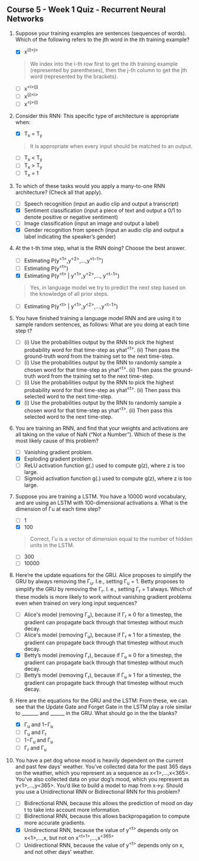 ## Course 5 - Week 1 Quiz - Recurrent Neural Networks


1. Suppose your training examples are sentences (sequences of words). Which of the following refers to the jth word in the ith training example?

	- [x] x<sup>(i)\<j></sup>
	
	> We index into the i-th row first to get the ith training example (represented by parentheses), then the j-th column to get the jth word (represented by the brackets).

	- [ ] x<sup>\<i>(j)</sup>
	- [ ] x<sup>(j)\<i></sup>
	- [ ] x<sup>\<j>(i)</sup>

2. Consider this RNN: This specific type of architecture is appropriate when:

	- [x] T<sub>x</sub> = T<sub>y</sub>
	
	> It is appropriate when every input should be matched to an output.

    - [ ] T<sub>x</sub> < T<sub>y</sub>
    - [ ] T<sub>x</sub> > T<sub>y</sub>
    - [ ] T<sub>x</sub> = 1

3. To which of these tasks would you apply a many-to-one RNN architecture? (Check all that apply).
	
	- [ ] Speech recognition (input an audio clip and output a transcript)
	- [x] Sentiment classification (input a piece of text and output a 0/1 to denote positive or negative sentiment)
    - [ ] Image classification (input an image and output a label)
	- [x] Gender recognition from speech (input an audio clip and output a label indicating the speaker’s gender)

4. At the t-th time step, what is the RNN doing? Choose the best answer.
	
	- [ ] Estimating P(y<sup><1></sup>,y<sup><2></sup>,...,y<sup><t−1></sup>)
	- [ ] Estimating P(y<sup>\<t></sup>)
	- [x] Estimating P(y<sup>\<t></sup> | y<sup><1></sup>,y<sup><2></sup>,..., y<sup><t−1></sup>)
	
	> Yes, in language model we try to predict the next step based on the knowledge of all prior steps.
    
    - [ ] Estimating P(y<sup>\<t></sup> | y<sup><1></sup>,y<sup><2></sup>,...,y<sup><t−1></sup>)

5. You have finished training a language model RNN and are using it to sample random sentences, as follows: What are you doing at each time step t?
	
	- [ ] (i) Use the probabilities output by the RNN to pick the highest probability word for that time-step as yhat<sup>\<t></sup>. (ii) Then pass the ground-truth word from the training set to the next time-step.
	- [ ] (i) Use the probabilities output by the RNN to randomly sample a chosen word for that time-step as yhat<sup>\<t></sup>. (ii) Then pass the ground-truth word from the training set to the next time-step.
	- [ ] (i) Use the probabilities output by the RNN to pick the highest probability word for that time-step as yhat<sup>\<t></sup>. (ii) Then pass this selected word to the next time-step.
	- [x] (i) Use the probabilities output by the RNN to randomly sample a chosen word for that time-step as yhat<sup>\<t></sup>. (ii) Then pass this selected word to the next time-step.

6. You are training an RNN, and find that your weights and activations are all taking on the value of NaN (“Not a Number”). Which of these is the most likely cause of this problem?
	
	- [ ] Vanishing gradient problem.
	- [x] Exploding gradient problem.
	- [ ] ReLU activation function g(.) used to compute g(z), where z is too large.
	- [ ] Sigmoid activation function g(.) used to compute g(z), where z is too large.

7. Suppose you are training a LSTM. You have a 10000 word vocabulary, and are using an LSTM with 100-dimensional activations a<t>. What is the dimension of Γu at each time step?

    - [ ] 1
	- [x] 100
	
	> Correct, Γu is a vector of dimension equal to the number of hidden units in the LSTM.

    - [ ] 300
    - [ ] 10000

8. Here’re the update equations for the GRU. Alice proposes to simplify the GRU by always removing the Γ<sub>u</sub>. I.e., setting Γ<sub>u</sub> = 1. Betty proposes to simplify the GRU by removing the Γ<sub>r</sub>. I. e., setting Γ<sub>r</sub> = 1 always. Which of these models is more likely to work without vanishing gradient problems even when trained on very long input sequences?

    - [ ] Alice's model (removing Γ<sub>u</sub>), because if Γ<sub>r</sub> ≈ 0 for a timestep, the gradient can propagate back through that timestep without much decay.
    - [ ] Alice's model (removing Γ<sub>u</sub>), because if Γ<sub>r</sub> ≈ 1 for a timestep, the gradient can propagate back through that timestep without much decay.
	- [x] Betty’s model (removing Γ<sub>r</sub>), because if Γ<sub>u</sub> ≈ 0 for a timestep, the gradient can propagate back through that timestep without much decay.
    - [ ] Betty’s model (removing Γ<sub>r</sub>), because if Γ<sub>u</sub> ≈ 1 for a timestep, the gradient can propagate back through that timestep without much decay.

9. Here are the equations for the GRU and the LSTM: From these, we can see that the Update Gate and Forget Gate in the LSTM play a role similar to _______ and ______ in the GRU. What should go in the the blanks?

	- [x] Γ<sub>u</sub> and 1−Γ<sub>u</sub>
	- [ ] Γ<sub>u</sub> and Γ<sub>r</sub>
	- [ ] 1−Γ<sub>u</sub> and Γ<sub>u</sub>
	- [ ] Γ<sub>r</sub> and Γ<sub>u</sub>

10. You have a pet dog whose mood is heavily dependent on the current and past few days’ weather. You’ve collected data for the past 365 days on the weather, which you represent as a sequence as x<1>,…,x<365>. You’ve also collected data on your dog’s mood, which you represent as y<1>,…,y<365>. You’d like to build a model to map from x→y. Should you use a Unidirectional RNN or Bidirectional RNN for this problem?

	- [ ] Bidirectional RNN, because this allows the prediction of mood on day t to take into account more information.
	- [ ] Bidirectional RNN, because this allows backpropagation to compute more accurate gradients.
	- [x] Unidirectional RNN, because the value of y<sup>\<t></sup> depends only on x<1>,…,x<t>, but not on x<sup>\<t+1></sup>,…,x<sup>\<365></sup>
	- [ ] Unidirectional RNN, because the value of y<sup>\<t></sup> depends only on x<t>, and not other days' weather.